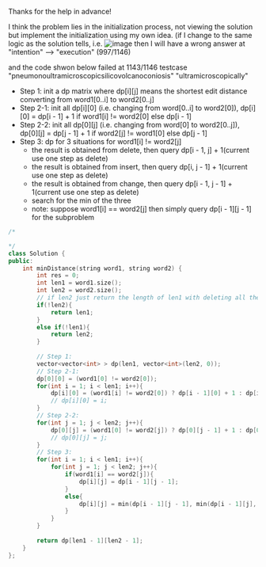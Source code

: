 Thanks for the help in advance!

I think the problem lies in the initialization process, not viewing the solution but implement the initialization using my own idea. (if I change to the same logic as the solution tells, i.e. ![image](https://assets.leetcode.com/users/bug_exceeded/image_1583816295.png)
then I will have a wrong answer at "intention"  --> "execution" (997/1146)

and the code shwon below failed at 1143/1146 testcase
"pneumonoultramicroscopicsilicovolcanoconiosis"
"ultramicroscopically"

* Step 1: init a dp matrix where dp[i][j] means the shortest edit distance converting from word1[0..i] to word2[0..j]
* Step 2-1: init all dp[i][0] (i.e. changing from word[0..i] to word2[0]), dp[i][0] = dp[i - 1] + 1 if word1[i] != word2[0] else dp[i - 1]   
* Step 2-2: init all dp[0][j] (i.e. changing from word[0] to word2[0..j]), dp[0][j] = dp[j - 1] + 1 if word2[j] != word1[0] else dp[j - 1]
* Step 3: dp for 3 situations for word1[i] != word2[j]
    * the result is obtained from delete, then query dp[i - 1, j] + 1(current use one step as delete) 
    * the result is obtained from insert, then query dp[i, j - 1] + 1(current use one step as delete)
    * the result is obtained from change, then query dp[i - 1, j - 1] + 1(current use one step as delete)
    * search for the min of the three
    * note: suppose word1[i] == word2[j] then simply query dp[i - 1][j - 1] for the subproblem
```cpp
/*

*/
class Solution {
public:
    int minDistance(string word1, string word2) {
        int res = 0;
        int len1 = word1.size();
        int len2 = word2.size();
        // if len2 just return the length of len1 with deleting all the chars
        if(!len2){
            return len1;
        }
        else if(!len1){
            return len2;
        }
        
        // Step 1:
        vector<vector<int> > dp(len1, vector<int>(len2, 0));
        // Step 2-1:
        dp[0][0] = (word1[0] != word2[0]);
        for(int i = 1; i < len1; i++){
            dp[i][0] = (word1[i] != word2[0]) ? dp[i - 1][0] + 1 : dp[i - 1][0];
            // dp[i][0] = i;
        }
        // Step 2-2:
        for(int j = 1; j < len2; j++){
            dp[0][j] = (word1[0] != word2[j]) ? dp[0][j - 1] + 1 : dp[0][j - 1];
            // dp[0][j] = j;
        }
        // Step 3:
        for(int i = 1; i < len1; i++){
            for(int j = 1; j < len2; j++){
                if(word1[i] == word2[j]){
                    dp[i][j] = dp[i - 1][j - 1];         
                }
                else{
                    dp[i][j] = min(dp[i - 1][j - 1], min(dp[i - 1][j], dp[i][j - 1])) + 1;         
                }
            }
        }
        
        return dp[len1 - 1][len2 - 1];
    }
};
```